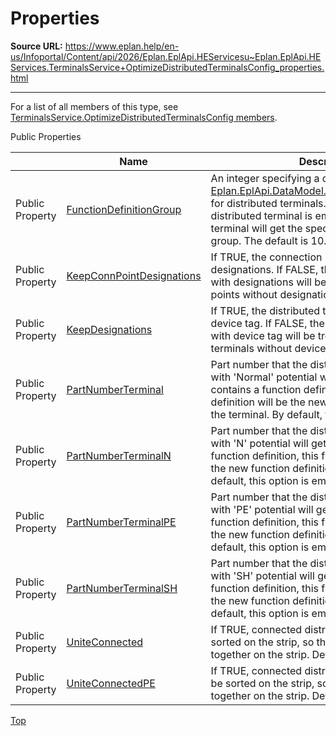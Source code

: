 # Properties

**Source URL:** https://www.eplan.help/en-us/Infoportal/Content/api/2026/Eplan.EplApi.HEServicesu~Eplan.EplApi.HEServices.TerminalsService+OptimizeDistributedTerminalsConfig_properties.html

---

For a list of all members of this type, see [TerminalsService.OptimizeDistributedTerminalsConfig members](Eplan.EplApi.HEServicesu~Eplan.EplApi.HEServices.TerminalsService+OptimizeDistributedTerminalsConfig_members.html).

Public Properties

|  | Name | Description |
| --- | --- | --- |
| Public Property | [FunctionDefinitionGroup](topic1453.html) | An integer specifying a default [Eplan.EplApi.DataModel.FunctionDefinition.Group](Eplan.EplApi.DataModelu~Eplan.EplApi.DataModel.FunctionDefinition~Group.html) for distributed terminals. If part number of a distributed terminal is empty, the distributed terminal will get the specified function definition group. The default is 10. |
| Public Property | [KeepConnPointDesignations](topic1454.html) | If TRUE, the connection points will keep their designations. If FALSE, the connection points with designations will be treated like connection points without designations. Default is TRUE. |
| Public Property | [KeepDesignations](Eplan.EplApi.HEServicesu~Eplan.EplApi.HEServices.TerminalsService+OptimizeDistributedTerminalsConfig~KeepDesignations.html) | If TRUE, the distributed terminals will keep their device tag. If FALSE, the distributed terminals with device tag will be treated like distributed terminals without device tag. Default is TRUE. |
| Public Property | [PartNumberTerminal](topic1455.html) | Part number that the distributed main terminal with 'Normal' potential will get. If the part contains a function definition, this function definition will be the new function definition of the terminal. By default, this option is empty. |
| Public Property | [PartNumberTerminalN](topic1456.html) | Part number that the distributed main terminal with 'N' potential will get. If the part contains a function definition, this function definition will be the new function definition of the terminal. By default, this option is empty. |
| Public Property | [PartNumberTerminalPE](topic1457.html) | Part number that the distributed main terminal with 'PE' potential will get. If the part contains a function definition, this function definition will be the new function definition of the terminal. By default, this option is empty. |
| Public Property | [PartNumberTerminalSH](topic1458.html) | Part number that the distributed main terminal with 'SH' potential will get. If the part contains a function definition, this function definition will be the new function definition of the terminal. By default, this option is empty. |
| Public Property | [UniteConnected](Eplan.EplApi.HEServicesu~Eplan.EplApi.HEServices.TerminalsService+OptimizeDistributedTerminalsConfig~UniteConnected.html) | If TRUE, connected distributed terminals will be sorted on the strip, so that they are located together on the strip. Default is TRUE. |
| Public Property | [UniteConnectedPE](Eplan.EplApi.HEServicesu~Eplan.EplApi.HEServices.TerminalsService+OptimizeDistributedTerminalsConfig~UniteConnectedPE.html) | If TRUE, connected distributed PE-terminals will be sorted on the strip, so that they are located together on the strip. Default is TRUE. |

[Top](#top)
